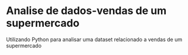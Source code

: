 # Analise de dados-vendas de um supermercado
 Utilizando Python para analisar uma dataset relacionado a vendas de um supermercado
